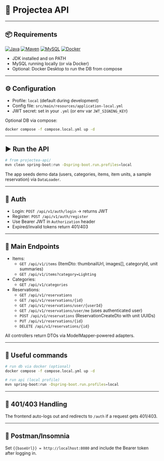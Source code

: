 # 🚀 Projectea API

---

## 📦 Requirements
[![Java](https://img.shields.io/badge/Java-17%2B-red?logo=java)](https://adoptium.net/)
[![Maven](https://img.shields.io/badge/Maven-3.8%2B-brightgreen?logo=apache-maven)](https://maven.apache.org/)
[![MySQL](https://img.shields.io/badge/MySQL-8%2B-blue?logo=mysql)](https://www.mysql.com/)
[![Docker](https://img.shields.io/badge/Docker-optional-2496ED?logo=docker)](https://www.docker.com/)

- JDK installed and on PATH
- MySQL running locally (or via Docker)
- Optional: Docker Desktop to run the DB from compose

---

## ⚙️ Configuration

- Profile: `local` (default during development)
- Config file: `src/main/resources/application-local.yml`
- JWT secret: set in your `.yml` (or env var `JWT_SIGNING_KEY`)

Optional DB via compose:

```bash
docker compose -f compose.local.yml up -d
```

---

## ▶️ Run the API

```bash
# from projectea-api/
mvn clean spring-boot:run -Dspring-boot.run.profiles=local
```

The app seeds demo data (users, categories, items, item units, a sample reservation) via `DataLoader`.

---

## 🔑 Auth

- Login: `POST /api/v1/auth/login` → returns JWT
- Register: `POST /api/v1/auth/register`
- Use Bearer JWT in `Authorization` header
- Expired/invalid tokens return 401/403

---

## 🔌 Main Endpoints

- Items:
  - `GET /api/v1/items` (ItemDto: thumbnailUrl, images[], categoryId, unit summaries)
  - `GET /api/v1/items?category=Lighting`
- Categories:
  - `GET /api/v1/categories`
- Reservations:
  - `GET /api/v1/reservations`
  - `GET /api/v1/reservations/{id}`
  - `GET /api/v1/reservations/user/{userId}`
  - `GET /api/v1/reservations/user/me` (uses authenticated user)
  - `POST /api/v1/reservations` (ReservationCreateDto with unit UUIDs)
  - `PUT /api/v1/reservations/{id}`
  - `DELETE /api/v1/reservations/{id}`

All controllers return DTOs via ModelMapper-powered adapters.

---

## 📁 Useful commands

```bash
# run db via docker (optional)
docker compose -f compose.local.yml up -d

# run api (local profile)
mvn spring-boot:run -Dspring-boot.run.profiles=local
```

---

## 🔐 401/403 Handling

The frontend auto-logs out and redirects to `/auth` if a request gets 401/403.

---

## 📎 Postman/Insomnia

Set `{{baseUrl}} = http://localhost:8080` and include the Bearer token after logging in.